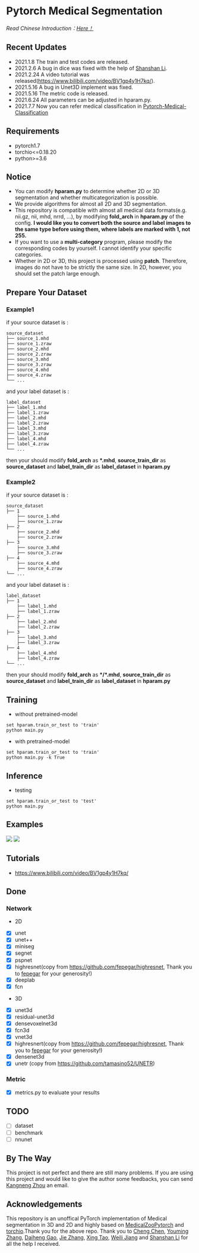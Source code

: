 # Pytorch Medical Segmentation
<i>Read Chinese Introduction：<a href='https://github.com/MontaEllis/Pytorch-Medical-Segmentation/blob/master/README-zh.md'>Here！</a></i><br />

## Recent Updates
* 2021.1.8 The train and test codes are released.
* 2021.2.6 A bug in dice was fixed with the help of [Shanshan Li](https://github.com/ssli23).
* 2021.2.24 A video tutorial was released(https://www.bilibili.com/video/BV1gp4y1H7kq/).
* 2021.5.16 A bug in Unet3D implement was fixed.
* 2021.5.16 The metric code is released.
* 2021.6.24 All parameters can be adjusted in hparam.py.
* 2021.7.7 Now you can refer medical classification in [Pytorch-Medical-Classification](https://github.com/MontaEllis/Pytorch-Medical-Classification)

## Requirements
* pytorch1.7
* torchio<=0.18.20
* python>=3.6

## Notice
* You can modify **hparam.py** to determine whether 2D or 3D segmentation and whether multicategorization is possible.
* We provide algorithms for almost all 2D and 3D segmentation.
* This repository is compatible with almost all medical data formats(e.g. nii.gz, nii, mhd, nrrd, ...), by modifying **fold_arch** in **hparam.py** of the config. **I would like you to convert both the source and label images to the same type before using them, where labels are marked with 1, not 255.**
* If you want to use a **multi-category** program, please modify the corresponding codes by yourself. I cannot identify your specific categories.
* Whether in 2D or 3D, this project is processed using **patch**. Therefore, images do not have to be strictly the same size. In 2D, however, you should set the patch large enough.

## Prepare Your Dataset
### Example1
if your source dataset is :
```
source_dataset
├── source_1.mhd
├── source_1.zraw
├── source_2.mhd
├── source_2.zraw
├── source_3.mhd
├── source_3.zraw
├── source_4.mhd
├── source_4.zraw
└── ...
```

and your label dataset is :
```
label_dataset
├── label_1.mhd
├── label_1.zraw
├── label_2.mhd
├── label_2.zraw
├── label_3.mhd
├── label_3.zraw
├── label_4.mhd
├── label_4.zraw
└── ...
```

then your should modify **fold_arch** as **\*.mhd**, **source_train_dir** as **source_dataset** and **label_train_dir** as **label_dataset** in **hparam.py**

### Example2
if your source dataset is :
```
source_dataset
├── 1
    ├── source_1.mhd
    ├── source_1.zraw
├── 2
    ├── source_2.mhd
    ├── source_2.zraw
├── 3
    ├── source_3.mhd
    ├── source_3.zraw
├── 4
    ├── source_4.mhd
    ├── source_4.zraw
└── ...
```

and your label dataset is :
```
label_dataset
├── 1
    ├── label_1.mhd
    ├── label_1.zraw
├── 2
    ├── label_2.mhd
    ├── label_2.zraw
├── 3
    ├── label_3.mhd
    ├── label_3.zraw
├── 4
    ├── label_4.mhd
    ├── label_4.zraw
└── ...
```

then your should modify **fold_arch** as **\*/\*.mhd**, **source_train_dir** as **source_dataset** and **label_train_dir** as **label_dataset** in **hparam.py**


## Training
* without pretrained-model
```
set hparam.train_or_test to 'train'
python main.py
```
* with pretrained-model
```
set hparam.train_or_test to 'train'
python main.py -k True
```
  
## Inference
* testing
```
set hparam.train_or_test to 'test'
python main.py
```

## Examples
![](https://ellis.oss-cn-beijing.aliyuncs.com/img/20210108185333.png)
![](https://ellis.oss-cn-beijing.aliyuncs.com/img/2021-02-06%2022-40-07%20%E7%9A%84%E5%B1%8F%E5%B9%95%E6%88%AA%E5%9B%BE.png)

## Tutorials
* https://www.bilibili.com/video/BV1gp4y1H7kq/

## Done
### Network
* 2D
- [x] unet
- [x] unet++
- [x] miniseg
- [x] segnet
- [x] pspnet
- [x] highresnet(copy from https://github.com/fepegar/highresnet, Thank you to [fepegar](https://github.com/fepegar) for your generosity!)
- [x] deeplab
- [x] fcn
* 3D
- [x] unet3d
- [x] residual-unet3d
- [x] densevoxelnet3d
- [x] fcn3d
- [x] vnet3d
- [x] highresnert(copy from https://github.com/fepegar/highresnet, Thank you to [fepegar](https://github.com/fepegar) for your generosity!)
- [x] densenet3d
- [x] unetr (copy from https://github.com/tamasino52/UNETR)

### Metric
- [x] metrics.py to evaluate your results

## TODO
- [ ] dataset
- [ ] benchmark
- [ ] nnunet

## By The Way
This project is not perfect and there are still many problems. If you are using this project and would like to give the author some feedbacks, you can send [Kangneng Zhou](elliszkn@163.com) an email.

## Acknowledgements
This repository is an unoffical PyTorch implementation of Medical segmentation in 3D and 2D and highly based on [MedicalZooPytorch](https://github.com/black0017/MedicalZooPytorch) and [torchio](https://github.com/fepegar/torchio).Thank you for the above repo. Thank you to [Cheng Chen](b20170310@xs.ustb.edu.cn), [Youming Zhang](zhangym0820@csu.edu.cn), [Daiheng Gao](https://github.com/tomguluson92), [Jie Zhang](jpeter.zhang@connect.polyu.hk), [Xing Tao](kakatao@foxmail.com), [Weili Jiang](1379252229@qq.com) and [Shanshan Li](https://github.com/ssli23) for all the help I received.
